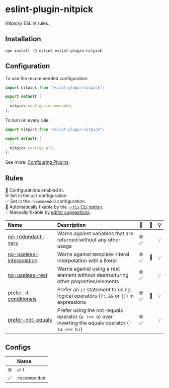 # eslint-plugin-nitpick

Nitpicky ESLint rules.

## Installation

```
npm install -D eslint eslint-plugin-nitpick
```

## Configuration

To use the recommended configuration:

```js
import nitpick from "eslint-plugin-nitpick";

export default [
  // ...
  nitpick.configs.recommended,
];
```

To turn on every rule:

```js
import nitpick from "eslint-plugin-nitpick";

export default [
  // ...
  nitpick.configs.all,
];
```

See more: [Configuring Plugins](https://eslint.org/docs/latest/use/configure/plugins).

## Rules

<!-- begin auto-generated rules list -->

💼 Configurations enabled in.\
🌐 Set in the `all` configuration.\
✅ Set in the `recommended` configuration.\
🔧 Automatically fixable by the [`--fix` CLI option](https://eslint.org/docs/user-guide/command-line-interface#--fix).\
💡 Manually fixable by [editor suggestions](https://eslint.org/docs/latest/use/core-concepts#rule-suggestions).

| Name                                                               | Description                                                                                        | 💼    | 🔧  | 💡  |
| :----------------------------------------------------------------- | :------------------------------------------------------------------------------------------------- | :---- | :-- | :-- |
| [no-redundant-vars](docs/rules/no-redundant-vars.md)               | Warns against variables that are returned without any other usage                                  | 🌐 ✅ |     | 💡  |
| [no-useless-interpolation](docs/rules/no-useless-interpolation.md) | Warns against template-literal interpolation with a literal                                        | 🌐 ✅ | 🔧  | 💡  |
| [no-useless-rest](docs/rules/no-useless-rest.md)                   | Warns against using a rest element without destructuring other properties/elements                 | 🌐 ✅ |     | 💡  |
| [prefer-if-conditionals](docs/rules/prefer-if-conditionals.md)     | Prefer an `if` statement to using logical operators (`?:`, `&&` or `\|\|`) in expressions          | 🌐 ✅ | 🔧  | 💡  |
| [prefer-not-equals](docs/rules/prefer-not-equals.md)               | Prefer using the not-equals operator (`a !== b`) over inverting the equals operator (`!(a === b)`) | 🌐 ✅ |     | 💡  |

<!-- end auto-generated rules list -->

## Configs

<!-- begin auto-generated configs list -->

|     | Name          |
| :-- | :------------ |
| 🌐  | `all`         |
| ✅  | `recommended` |

<!-- end auto-generated configs list -->
